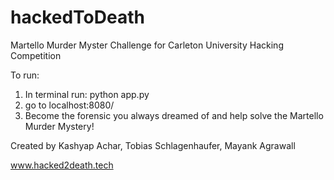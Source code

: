 # hackedToDeath
Martello Murder Myster Challenge for Carleton University Hacking Competition

To run:

1. In terminal run: python app.py
2. go to localhost:8080/
3. Become the forensic you always dreamed of and help solve the Martello Murder Mystery!

Created by Kashyap Achar, Tobias Schlagenhaufer, Mayank Agrawall

www.hacked2death.tech
